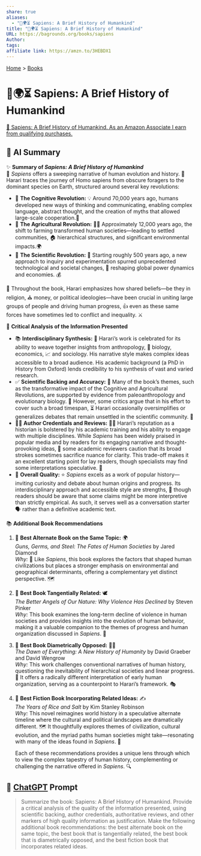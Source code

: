 ```yaml
---
share: true
aliases:
  - "📜🌍⏳ Sapiens: A Brief History of Humankind"
title: "📜🌍⏳ Sapiens: A Brief History of Humankind"
URL: https://bagrounds.org/books/sapiens
Author: 
tags: 
affiliate link: https://amzn.to/3HEBDX1
---
```

[Home](../index.md) > [Books](./index.md)  
# 📜🌍⏳ Sapiens: A Brief History of Humankind  
[🛒 Sapiens: A Brief History of Humankind. As an Amazon Associate I earn from qualifying purchases.](https://amzn.to/3HEBDX1)  
  
## 🤖 AI Summary  
✨ **Summary of *Sapiens: A Brief History of Humankind***  
📜 *Sapiens* offers a sweeping narrative of human evolution and history. 🚶 Harari traces the journey of Homo sapiens from obscure foragers to the dominant species on Earth, structured around several key revolutions:  
  
- 🧠 **The Cognitive Revolution:** 💡 Around 70,000 years ago, humans developed new ways of thinking and communicating, enabling complex language, abstract thought, and the creation of myths that allowed large-scale cooperation.🤝  
- 🌾 **The Agricultural Revolution:** 🧑‍🌾 Approximately 12,000 years ago, the shift to farming transformed human societies—leading to settled communities, 🏠 hierarchical structures, and significant environmental impacts.🌍  
- 🔬 **The Scientific Revolution:** 🔭 Starting roughly 500 years ago, a new approach to inquiry and experimentation spurred unprecedented technological and societal changes, 🚀 reshaping global power dynamics and economies. 💰  
  
🤝 Throughout the book, Harari emphasizes how shared beliefs—be they in religion, ⛪ money, or political ideologies—have been crucial in uniting large groups of people and driving human progress, 👍 even as these same forces have sometimes led to conflict and inequality. ⚔️  
  
🧐 **Critical Analysis of the Information Presented**  
  
- 📚 **Interdisciplinary Synthesis:** 🧩 Harari’s work is celebrated for its ability to weave together insights from anthropology, 🦴 biology, economics, 📈 and sociology. His narrative style makes complex ideas accessible to a broad audience. His academic background (a PhD in History from Oxford) lends credibility to his synthesis of vast and varied research.  
- ✅ **Scientific Backing and Accuracy:** 🧪 Many of the book’s themes, such as the transformative impact of the Cognitive and Agricultural Revolutions, are supported by evidence from paleoanthropology and evolutionary biology. 🦕 However, some critics argue that in his effort to cover such a broad timespan, ⏳ Harari occasionally oversimplifies or generalizes debates that remain unsettled in the scientific community. 🤔  
- 👨‍🎓 **Author Credentials and Reviews:** 👨‍🏫 Harari’s reputation as a historian is bolstered by his academic training and his ability to engage with multiple disciplines. While *Sapiens* has been widely praised in popular media and by readers for its engaging narrative and thought-provoking ideas, 🤔 some academic reviewers caution that its broad strokes sometimes sacrifice nuance for clarity. This trade-off makes it an excellent starting point for lay readers, though specialists may find some interpretations speculative. 🧐  
- 💯 **Overall Quality:** ⭐ *Sapiens* excels as a work of popular history—inviting curiosity and debate about human origins and progress. Its interdisciplinary approach and accessible style are strengths, 💪 though readers should be aware that some claims might be more interpretive than strictly empirical. As such, it serves well as a conversation starter 🗣️ rather than a definitive academic text.  
  
📚 **Additional Book Recommendations**  
  
1. 🥇 **Best Alternate Book on the Same Topic:** 🌍  
   *Guns, Germs, and Steel: The Fates of Human Societies* by Jared Diamond  
   *Why:* 🤔 Like *Sapiens*, this book explores the factors that shaped human civilizations but places a stronger emphasis on environmental and geographical determinants, offering a complementary yet distinct perspective. 🗺️  
  
2. 🥈 **Best Book Tangentially Related:** 🕊️  
   *The Better Angels of Our Nature: Why Violence Has Declined* by Steven Pinker  
   *Why:* This book examines the long-term decline of violence in human societies and provides insights into the evolution of human behavior, making it a valuable companion to the themes of progress and human organization discussed in *Sapiens*. 🧠  
  
3. 🥉 **Best Book Diametrically Opposed:** 🙅‍♂️  
   *The Dawn of Everything: A New History of Humanity* by David Graeber and David Wengrow  
   *Why:* This work challenges conventional narratives of human history, questioning the inevitability of hierarchical societies and linear progress. 🔄 It offers a radically different interpretation of early human organization, serving as a counterpoint to Harari’s framework. 🎭  
  
4. 📖 **Best Fiction Book Incorporating Related Ideas:** ✍️  
   *The Years of Rice and Salt* by Kim Stanley Robinson  
   *Why:* This novel reimagines world history in a speculative alternate timeline where the cultural and political landscapes are dramatically different. 🗺️ It thoughtfully explores themes of civilization, cultural evolution, and the myriad paths human societies might take—resonating with many of the ideas found in *Sapiens*. 💭  
  
   Each of these recommendations provides a unique lens through which to view the complex tapestry of human history, complementing or challenging the narrative offered in *Sapiens*. 🔍  
  
## 💬 [ChatGPT](https://chat.com) Prompt  
> Summarize the book: Sapiens: A Brief History of Humankind. Provide a critical analysis of the quality of the information presented, using scientific backing, author credentials, authoritative reviews, and other markers of high quality information as justification. Make the following additional book recommendations: the best alternate book on the same topic, the best book that is tangentially related, the best book that is diametrically opposed, and the best fiction book that incorporates related ideas.